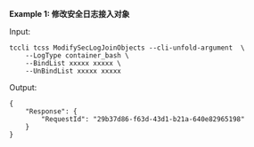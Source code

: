 **Example 1: 修改安全日志接入对象**



Input: 

```
tccli tcss ModifySecLogJoinObjects --cli-unfold-argument  \
    --LogType container_bash \
    --BindList xxxxx xxxxx \
    --UnBindList xxxxx xxxxx
```

Output: 
```
{
    "Response": {
        "RequestId": "29b37d86-f63d-43d1-b21a-640e82965198"
    }
}
```

